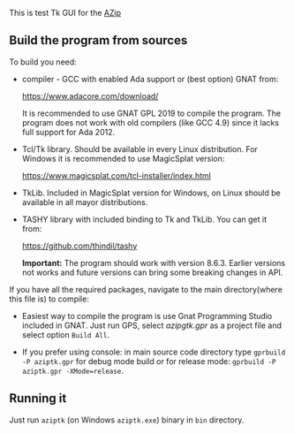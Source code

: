 This is test Tk GUI for the [AZip](https://azip.sourceforge.io/)


## Build the program from sources

To build you need:

* compiler - GCC with enabled Ada support or (best option) GNAT from:

  https://www.adacore.com/download/

  It is recommended to use GNAT GPL 2019 to compile the program.
  The program does not work with old compilers (like GCC 4.9) since it
  lacks full support for Ada 2012.

* Tcl/Tk library. Should be available in every Linux distribution. For
  Windows it is recommended to use MagicSplat version:

  https://www.magicsplat.com/tcl-installer/index.html

* TkLib. Included in MagicSplat version for Windows, on Linux should
  be available in all mayor distributions.

* TASHY library with included binding to Tk and TkLib. You can get it from:

   https://github.com/thindil/tashy

   **Important:** The program should work with version 8.6.3. Earlier versions
   not works and future versions can bring some breaking changes in API.

If you have all the required packages, navigate to the main directory(where
this file is) to compile:

* Easiest way to compile the program is use Gnat Programming Studio included
  in GNAT. Just run GPS, select *azipgtk.gpr* as a project file and select
  option `Build All`.

* If you prefer using console: in main source code directory type
  `gprbuild -P aziptk.gpr` for debug mode build or for release mode:
  `gprbuild -P aziptk.gpr -XMode=release`.

## Running it

Just run `aziptk` (on Windows `aziptk.exe`) binary in `bin` directory.
